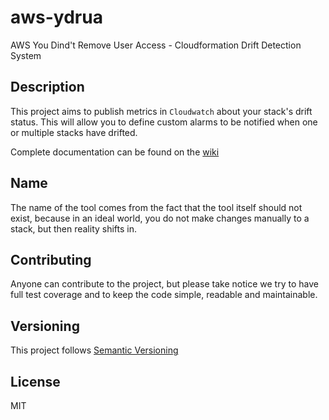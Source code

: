 # aws-ydrua
AWS You Dind't Remove User Access - Cloudformation Drift Detection System

## Description
This project aims to publish metrics in `Cloudwatch` about your stack's drift status. This will allow you to define custom alarms to be notified when one or multiple stacks have drifted.

Complete documentation can be found on the [wiki](https://scm.dazzlingwrench.fxinnovation.com/fxinnovation-public/lambda-aws-ydrua/wiki)

## Name
The name of the tool comes from the fact that the tool itself should not exist, because in an ideal world, you do not make changes manually to a stack, but then reality shifts in.

## Contributing
Anyone can contribute to the project, but please take notice we try to have full test coverage and to keep the code simple, readable and maintainable.

## Versioning
This project follows [Semantic Versioning](https://semver.org/)

## License
MIT
